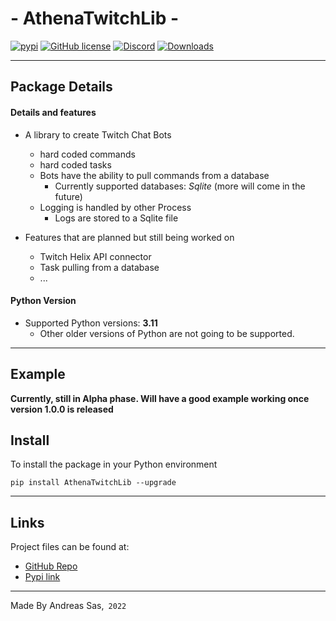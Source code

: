 # - AthenaTwitchLib -
[![pypi](https://img.shields.io/pypi/v/athenatwitchlib)](https://pypi.org/project/athenatwitchlib/) [![GitHub license](https://img.shields.io/github/license/Athena-Chaos-Driven-Code/AthenaTwitchLib)](https://github.com/Athena-Chaos-Driven-Code/AthenaTwitchLib/blob/master/LICENSE) [![Discord](https://img.shields.io/discord/814599159926620160?color=maroon)](https://discord.gg/6JcDbhXkCH) [![Downloads](https://pepy.tech/badge/athenatwitchlib)](https://pepy.tech/project/athenatwitchlib)

---
## Package Details
#### Details and features
- A library to create Twitch Chat Bots
  - hard coded commands
  - hard coded tasks
  - Bots have the ability to pull commands from a database
    - Currently supported databases: *Sqlite* (more will come in the future)
  - Logging is handled by other Process
    - Logs are stored to a Sqlite file

- Features that are planned but still being worked on
  - Twitch Helix API connector
  - Task pulling from a database
  - ...

#### Python Version
- Supported Python versions: **3.11**
  - Other older versions of Python are not going to be supported.

---

## Example
**Currently, still in Alpha phase. Will have a good example working once version 1.0.0 is released**

## Install
To install the package in your Python environment

```
pip install AthenaTwitchLib --upgrade
```

---

## Links
Project files can be found at:
- [GitHub Repo](https://github.com/DirectiveAthena/AthenaTwitchLib)
- [Pypi link](https://pypi.org/project/AthenaTwitchLib/)

---
Made By Andreas Sas,` 2022`
